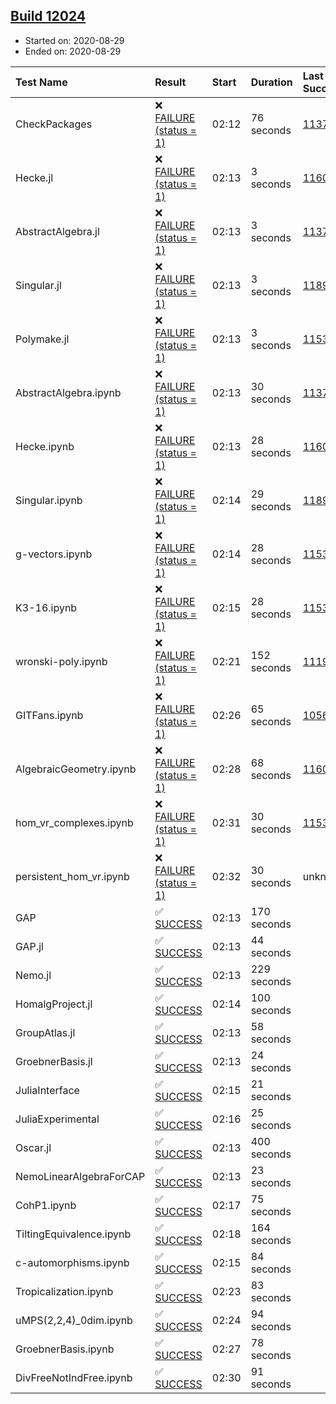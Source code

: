 ## [Build 12024](https://oscarci.mathematik.uni-kl.de/job/oscar/12024/)

* Started on: 2020-08-29
* Ended on: 2020-08-29

| Test Name    | Result | Start | Duration | Last Success | First Failure |
|:-------------|:-------|:------|:---------|:-------------|:--------------|
| CheckPackages | ❌ [FAILURE (status = 1)](https://oscarci.mathematik.uni-kl.de/job/oscar/12024/artifact/logs/build-12024/CheckPackages.log) | 02:12 | 76 seconds | [11376](https://oscarci.mathematik.uni-kl.de/job/oscar/11376/) | [11377](https://oscarci.mathematik.uni-kl.de/job/oscar/11377/) |
| Hecke.jl | ❌ [FAILURE (status = 1)](https://oscarci.mathematik.uni-kl.de/job/oscar/12024/artifact/logs/build-12024/Hecke.jl.log) | 02:13 | 3 seconds | [11602](https://oscarci.mathematik.uni-kl.de/job/oscar/11602/) | [11603](https://oscarci.mathematik.uni-kl.de/job/oscar/11603/) |
| AbstractAlgebra.jl | ❌ [FAILURE (status = 1)](https://oscarci.mathematik.uni-kl.de/job/oscar/12024/artifact/logs/build-12024/AbstractAlgebra.jl.log) | 02:13 | 3 seconds | [11376](https://oscarci.mathematik.uni-kl.de/job/oscar/11376/) | [11377](https://oscarci.mathematik.uni-kl.de/job/oscar/11377/) |
| Singular.jl | ❌ [FAILURE (status = 1)](https://oscarci.mathematik.uni-kl.de/job/oscar/12024/artifact/logs/build-12024/Singular.jl.log) | 02:13 | 3 seconds | [11893](https://oscarci.mathematik.uni-kl.de/job/oscar/11893/) | [11894](https://oscarci.mathematik.uni-kl.de/job/oscar/11894/) |
| Polymake.jl | ❌ [FAILURE (status = 1)](https://oscarci.mathematik.uni-kl.de/job/oscar/12024/artifact/logs/build-12024/Polymake.jl.log) | 02:13 | 3 seconds | [11532](https://oscarci.mathematik.uni-kl.de/job/oscar/11532/) | [11533](https://oscarci.mathematik.uni-kl.de/job/oscar/11533/) |
| AbstractAlgebra.ipynb | ❌ [FAILURE (status = 1)](https://oscarci.mathematik.uni-kl.de/job/oscar/12024/artifact/logs/build-12024/AbstractAlgebra.ipynb.log) | 02:13 | 30 seconds | [11376](https://oscarci.mathematik.uni-kl.de/job/oscar/11376/) | [11377](https://oscarci.mathematik.uni-kl.de/job/oscar/11377/) |
| Hecke.ipynb | ❌ [FAILURE (status = 1)](https://oscarci.mathematik.uni-kl.de/job/oscar/12024/artifact/logs/build-12024/Hecke.ipynb.log) | 02:13 | 28 seconds | [11602](https://oscarci.mathematik.uni-kl.de/job/oscar/11602/) | [11603](https://oscarci.mathematik.uni-kl.de/job/oscar/11603/) |
| Singular.ipynb | ❌ [FAILURE (status = 1)](https://oscarci.mathematik.uni-kl.de/job/oscar/12024/artifact/logs/build-12024/Singular.ipynb.log) | 02:14 | 29 seconds | [11893](https://oscarci.mathematik.uni-kl.de/job/oscar/11893/) | [11894](https://oscarci.mathematik.uni-kl.de/job/oscar/11894/) |
| g-vectors.ipynb | ❌ [FAILURE (status = 1)](https://oscarci.mathematik.uni-kl.de/job/oscar/12024/artifact/logs/build-12024/g-vectors.ipynb.log) | 02:14 | 28 seconds | [11532](https://oscarci.mathematik.uni-kl.de/job/oscar/11532/) | [11533](https://oscarci.mathematik.uni-kl.de/job/oscar/11533/) |
| K3-16.ipynb | ❌ [FAILURE (status = 1)](https://oscarci.mathematik.uni-kl.de/job/oscar/12024/artifact/logs/build-12024/K3-16.ipynb.log) | 02:15 | 28 seconds | [11532](https://oscarci.mathematik.uni-kl.de/job/oscar/11532/) | [11533](https://oscarci.mathematik.uni-kl.de/job/oscar/11533/) |
| wronski-poly.ipynb | ❌ [FAILURE (status = 1)](https://oscarci.mathematik.uni-kl.de/job/oscar/12024/artifact/logs/build-12024/wronski-poly.ipynb.log) | 02:21 | 152 seconds | [11192](https://oscarci.mathematik.uni-kl.de/job/oscar/11192/) | [11193](https://oscarci.mathematik.uni-kl.de/job/oscar/11193/) |
| GITFans.ipynb | ❌ [FAILURE (status = 1)](https://oscarci.mathematik.uni-kl.de/job/oscar/12024/artifact/logs/build-12024/GITFans.ipynb.log) | 02:26 | 65 seconds | [10566](https://oscarci.mathematik.uni-kl.de/job/oscar/10566/) | [10567](https://oscarci.mathematik.uni-kl.de/job/oscar/10567/) |
| AlgebraicGeometry.ipynb | ❌ [FAILURE (status = 1)](https://oscarci.mathematik.uni-kl.de/job/oscar/12024/artifact/logs/build-12024/AlgebraicGeometry.ipynb.log) | 02:28 | 68 seconds | [11602](https://oscarci.mathematik.uni-kl.de/job/oscar/11602/) | [11603](https://oscarci.mathematik.uni-kl.de/job/oscar/11603/) |
| hom_vr_complexes.ipynb | ❌ [FAILURE (status = 1)](https://oscarci.mathematik.uni-kl.de/job/oscar/12024/artifact/logs/build-12024/hom_vr_complexes.ipynb.log) | 02:31 | 30 seconds | [11532](https://oscarci.mathematik.uni-kl.de/job/oscar/11532/) | [11533](https://oscarci.mathematik.uni-kl.de/job/oscar/11533/) |
| persistent_hom_vr.ipynb | ❌ [FAILURE (status = 1)](https://oscarci.mathematik.uni-kl.de/job/oscar/12024/artifact/logs/build-12024/persistent_hom_vr.ipynb.log) | 02:32 | 30 seconds | unknown | unknown |
| GAP | ✅ [SUCCESS](https://oscarci.mathematik.uni-kl.de/job/oscar/12024/artifact/logs/build-12024/GAP.log) | 02:13 | 170 seconds |  |  |
| GAP.jl | ✅ [SUCCESS](https://oscarci.mathematik.uni-kl.de/job/oscar/12024/artifact/logs/build-12024/GAP.jl.log) | 02:13 | 44 seconds |  |  |
| Nemo.jl | ✅ [SUCCESS](https://oscarci.mathematik.uni-kl.de/job/oscar/12024/artifact/logs/build-12024/Nemo.jl.log) | 02:13 | 229 seconds |  |  |
| HomalgProject.jl | ✅ [SUCCESS](https://oscarci.mathematik.uni-kl.de/job/oscar/12024/artifact/logs/build-12024/HomalgProject.jl.log) | 02:14 | 100 seconds |  |  |
| GroupAtlas.jl | ✅ [SUCCESS](https://oscarci.mathematik.uni-kl.de/job/oscar/12024/artifact/logs/build-12024/GroupAtlas.jl.log) | 02:13 | 58 seconds |  |  |
| GroebnerBasis.jl | ✅ [SUCCESS](https://oscarci.mathematik.uni-kl.de/job/oscar/12024/artifact/logs/build-12024/GroebnerBasis.jl.log) | 02:13 | 24 seconds |  |  |
| JuliaInterface | ✅ [SUCCESS](https://oscarci.mathematik.uni-kl.de/job/oscar/12024/artifact/logs/build-12024/JuliaInterface.log) | 02:15 | 21 seconds |  |  |
| JuliaExperimental | ✅ [SUCCESS](https://oscarci.mathematik.uni-kl.de/job/oscar/12024/artifact/logs/build-12024/JuliaExperimental.log) | 02:16 | 25 seconds |  |  |
| Oscar.jl | ✅ [SUCCESS](https://oscarci.mathematik.uni-kl.de/job/oscar/12024/artifact/logs/build-12024/Oscar.jl.log) | 02:13 | 400 seconds |  |  |
| NemoLinearAlgebraForCAP | ✅ [SUCCESS](https://oscarci.mathematik.uni-kl.de/job/oscar/12024/artifact/logs/build-12024/NemoLinearAlgebraForCAP.log) | 02:13 | 23 seconds |  |  |
| CohP1.ipynb | ✅ [SUCCESS](https://oscarci.mathematik.uni-kl.de/job/oscar/12024/artifact/logs/build-12024/CohP1.ipynb.log) | 02:17 | 75 seconds |  |  |
| TiltingEquivalence.ipynb | ✅ [SUCCESS](https://oscarci.mathematik.uni-kl.de/job/oscar/12024/artifact/logs/build-12024/TiltingEquivalence.ipynb.log) | 02:18 | 164 seconds |  |  |
| c-automorphisms.ipynb | ✅ [SUCCESS](https://oscarci.mathematik.uni-kl.de/job/oscar/12024/artifact/logs/build-12024/c-automorphisms.ipynb.log) | 02:15 | 84 seconds |  |  |
| Tropicalization.ipynb | ✅ [SUCCESS](https://oscarci.mathematik.uni-kl.de/job/oscar/12024/artifact/logs/build-12024/Tropicalization.ipynb.log) | 02:23 | 83 seconds |  |  |
| uMPS(2,2,4)_0dim.ipynb | ✅ [SUCCESS](https://oscarci.mathematik.uni-kl.de/job/oscar/12024/artifact/logs/build-12024/uMPS-2-2-4-_0dim.ipynb.log) | 02:24 | 94 seconds |  |  |
| GroebnerBasis.ipynb | ✅ [SUCCESS](https://oscarci.mathematik.uni-kl.de/job/oscar/12024/artifact/logs/build-12024/GroebnerBasis.ipynb.log) | 02:27 | 78 seconds |  |  |
| DivFreeNotIndFree.ipynb | ✅ [SUCCESS](https://oscarci.mathematik.uni-kl.de/job/oscar/12024/artifact/logs/build-12024/DivFreeNotIndFree.ipynb.log) | 02:30 | 91 seconds |  |  |
